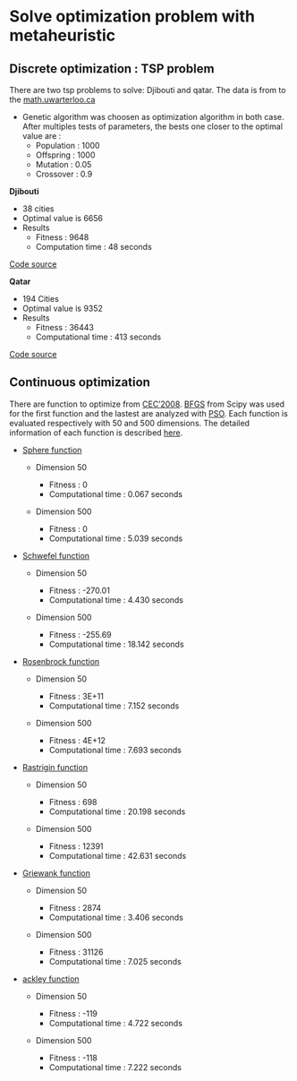 # Solve optimization problem with metaheuristic

## Discrete optimization : TSP problem

There are two tsp problems to solve: Djibouti and qatar. The data is from to the [math.uwarterloo.ca](http://www.math.uwaterloo.ca/tsp/world/countries.html)
* Genetic algorithm was choosen as optimization algorithm in both case. After multiples tests of parameters, the bests one closer to the optimal value are :
   - Population : 1000
   - Offspring : 1000
   - Mutation : 0.05
   - Crossover : 0.9
   
**__Djibouti__**

- 38 cities 
- Optimal value is 6656
- Results 
   - Fitness : 9648
   - Computation time : 48 seconds
  
 [Code source](https://github.com/Sohou08/Metaheuristic_optimization_exam/tree/main/djibouti)
 
**__Qatar__**

- 194 Cities
- Optimal value is 9352
- Results
   - Fitness : 36443
   - Computational time : 413 seconds

[Code source](https://github.com/Sohou08/Metaheuristic_optimization_exam/tree/main/qatar)

## Continuous optimization

There are function to optimize from [CEC’2008](). [BFGS](https://transp-or.epfl.ch/courses/optimization2011/slides/09-bfgs.pdf) from Scipy was used for the first function and the lastest are analyzed with [PSO](https://nathanrooy.github.io/posts/2016-08-17/simple-particle-swarm-optimization-with-python/). Each function is evaluated respectively with 50 and 500 dimensions. The detailed information of each function is described [here](https://github.com/Sohou08/Metaheuristic_optimization_exam/tree/main/additional_information).

*  [Sphere function](https://github.com/Sohou08/Metaheuristic_optimization_exam/tree/main/sphere)

   - Dimension 50
        - Fitness : 0
        - Computational time : 0.067 seconds

   - Dimension 500
        - Fitness : 0
        - Computational time : 5.039 seconds
  
*  [Schwefel function](https://github.com/Sohou08/Metaheuristic_optimization_exam/tree/main/schwefel)

   - Dimension 50
        - Fitness : -270.01
        - Computational time : 4.430 seconds

   - Dimension 500
        - Fitness : -255.69
        - Computational time : 18.142 seconds

*  [Rosenbrock function](https://github.com/Sohou08/Metaheuristic_optimization_exam/tree/main/rosenbrock)

   - Dimension 50
        - Fitness : 3E+11 
        - Computational time : 7.152 seconds

   - Dimension 500
        - Fitness : 4E+12
        - Computational time : 7.693 seconds
   
*  [Rastrigin function](https://github.com/Sohou08/Metaheuristic_optimization_exam/tree/main/rastrigin)

   - Dimension 50
        - Fitness : 698 
        - Computational time : 20.198 seconds

   - Dimension 500
        - Fitness : 12391
        - Computational time : 42.631 seconds
   
*  [Griewank function](https://github.com/Sohou08/Metaheuristic_optimization_exam/tree/main/griewank)

   - Dimension 50
        - Fitness : 2874 
        - Computational time : 3.406 seconds

   - Dimension 500
        - Fitness : 31126
        - Computational time : 7.025  seconds
   
*  [ackley function](https://github.com/Sohou08/Metaheuristic_optimization_exam/tree/main/ackley)

   - Dimension 50
        - Fitness : -119 
        - Computational time : 4.722 seconds

   - Dimension 500
        - Fitness : -118
        - Computational time : 7.222 seconds

